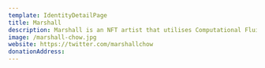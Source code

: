 ```yaml
---
template: IdentityDetailPage
title: Marshall
description: Marshall is an NFT artist that utilises Computational Fluid Dynamics (CFD) as the medium to create his works. Fundamentally, he uses the physics of fluid flow, along with flow visualisation techniques to create art. His work is the perfect marriage between the fixed laws of physics and the constantly evolving imaginative mind. He likes to inject fun into his works as well, evident in his 'How-Aerodynamic-is-My...' project, where he makes customised works for people.
image: /marshall-chow.jpg
website: https://twitter.com/marshallchow
donationAddress: 
---
```

